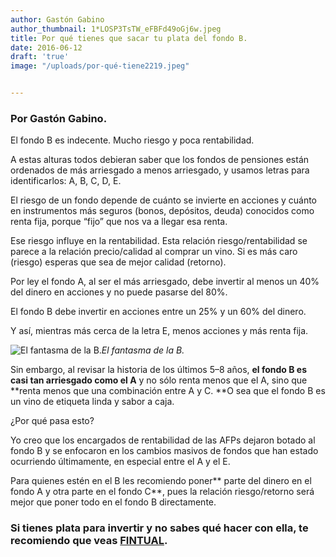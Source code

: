```yaml
---
author: Gastón Gabino
author_thumbnail: 1*LOSP3TsTW_eFBFd49oGj6w.jpeg
title: Por qué tienes que sacar tu plata del fondo B.
date: 2016-06-12
draft: 'true'
image: "/uploads/por-qué-tiene2219.jpeg"


---
```


### Por Gastón Gabino.

El fondo B es indecente. Mucho riesgo y poca rentabilidad.

A estas alturas todos debieran saber que los fondos de pensiones están ordenados de más arriesgado a menos arriesgado, y usamos letras para identificarlos: A, B, C, D, E.

El riesgo de un fondo depende de cuánto se invierte en acciones y cuánto en instrumentos más seguros (bonos, depósitos, deuda) conocidos como renta fija, porque “fijo” que nos va a llegar esa renta.

Ese riesgo influye en la rentabilidad. Esta relación riesgo/rentabilidad se parece a la relación precio/calidad al comprar un vino. Si es más caro (riesgo) esperas que sea de mejor calidad (retorno).

Por ley el fondo A, al ser el más arriesgado, debe invertir al menos un 40% del dinero en acciones y no puede pasarse del 80%.

El fondo B debe invertir en acciones entre un 25% y un 60% del dinero.

Y así, mientras más cerca de la letra E, menos acciones y más renta fija.

![El fantasma de la B.](/uploads/por-qué-tiene2219.jpeg)*El fantasma de la B.*

Sin embargo, al revisar la historia de los últimos 5–8 años, **el fondo B es casi tan arriesgado como el A** y no sólo renta menos que el A, sino que **renta menos que una combinación entre A y C. **O sea que el fondo B es un vino de etiqueta linda y sabor a caja.

¿Por qué pasa esto?

Yo creo que los encargados de rentabilidad de las AFPs dejaron botado al fondo B y se enfocaron en los cambios masivos de fondos que han estado ocurriendo últimamente, en especial entre el A y el E.

Para quienes estén en el B les recomiendo poner** parte del dinero en el fondo A y otra parte en el fondo C**, pues la relación riesgo/retorno será mejor que poner todo en el fondo B directamente.

### Si tienes plata para invertir y no sabes qué hacer con ella, te recomiendo que veas [FINTUAL](https://fintual.cl/).